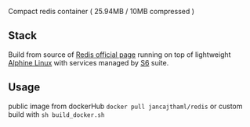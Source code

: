 Compact redis container ( 25.94MB / 10MB compressed )

## Stack

Build from source of [Redis official page](https://redis.io/download) running on top of lightweight [Alphine Linux](https://alpinelinux.org) with services managed by [S6](http://git.skarnet.org/cgi-bin/cgit.cgi/s6/about/) suite.

## Usage

public image from dockerHub `docker pull jancajthaml/redis` or custom build with `sh build_docker.sh`
